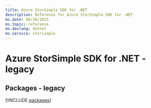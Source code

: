 ```yaml
---
title: Azure StorSimple SDK for .NET
description: Reference for Azure StorSimple SDK for .NET
ms.date: 06/20/2025
ms.topic: reference
ms.devlang: dotnet
ms.service: storsimple
---
```

# Azure StorSimple SDK for .NET - legacy
## Packages - legacy
[!INCLUDE [packages](storsimple-index.md)]